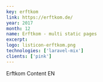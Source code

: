 ```yaml
---
key: erftkom
link: https://erftkom.de/
year: 2017
month: 12
name: Erftkom - multi static pages
excerpt:
logo: listicon-erftkom.png
technologies: ['laravel-mix']
clients: ['pink']
---
```


Erftkom Content EN
